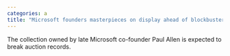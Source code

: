 ```yaml
---
categories: a
title: "Microsoft founders masterpieces on display ahead of blockbuster 1bn auction"
---
```

The collection owned by late Microsoft co-founder Paul Allen is expected to break auction records.